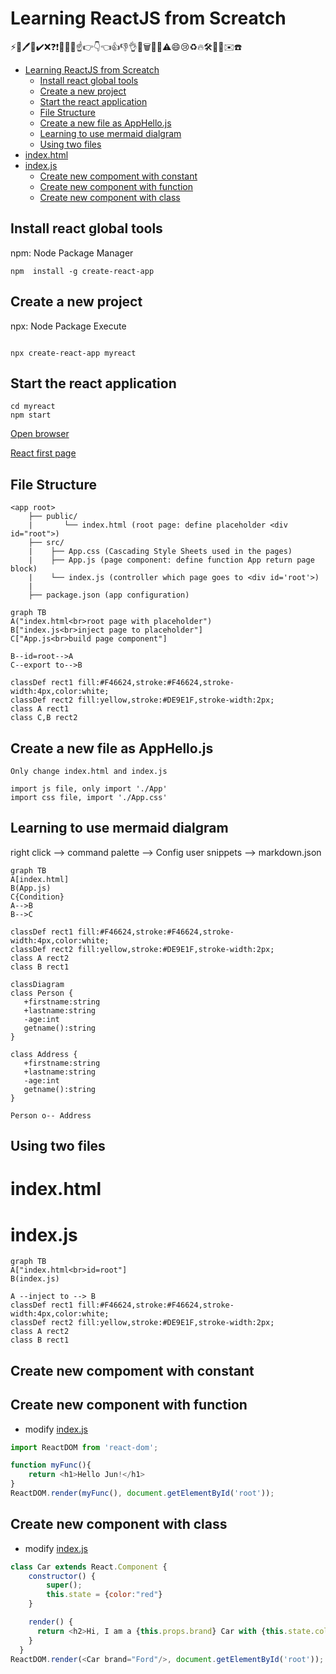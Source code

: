 # Learning ReactJS from Screatch
⚡️📄🖊📝✔️❌❓❗️📌🔨💡☝️👉👇👈👍👎👌💾🗑🐛📒⚠️😄😢♻️🔥🛠📐🎯✉️☎️

- [Learning ReactJS from Screatch](#learning-reactjs-from-screatch)
  - [Install react global tools](#install-react-global-tools)
  - [Create a new project](#create-a-new-project)
  - [Start the react application](#start-the-react-application)
  - [File Structure](#file-structure)
  - [Create a new file as AppHello.js](#create-a-new-file-as-apphellojs)
  - [Learning to use mermaid dialgram](#learning-to-use-mermaid-dialgram)
  - [Using two files](#using-two-files)
- [index.html](#indexhtml)
- [index.js](#indexjs)
  - [Create new compoment with constant](#create-new-compoment-with-constant)
  - [Create new component with function](#create-new-component-with-function)
  - [Create new component with class](#create-new-component-with-class)
  
## Install react global tools 
npm: Node Package Manager
```DOS
npm  install -g create-react-app
```
## Create a new project
npx: Node Package Execute
```DOS
  
npx create-react-app myreact
```

## Start the react application
```DOS
cd myreact
npm start
```
[Open browser](http://localhost:8000)

[React first page](images/firstWebPage/png)

## File Structure
```output
<app root>
    ├── public/
    |       └── index.html (root page: define placeholder <div id="root">)
    ├── src/
    |    ├── App.css (Cascading Style Sheets used in the pages)
    |    ├── App.js (page component: define function App return page block)
    |    └── index.js (controller which page goes to <div id='root'>)
    |
    ├── package.json (app configuration)
```
```mermaid
graph TB
A("index.html<br>root page with placeholder")
B["index.js<br>inject page to placeholder"]
C["App.js<br>build page component"]

B--id=root-->A
C--export to-->B

classDef rect1 fill:#F46624,stroke:#F46624,stroke-width:4px,color:white;
classDef rect2 fill:yellow,stroke:#DE9E1F,stroke-width:2px;
class A rect1
class C,B rect2
```

## Create a new file as AppHello.js
``` DOS
Only change index.html and index.js

import js file, only import './App'
import css file, import './App.css'

```
## Learning to use mermaid dialgram

right click --> command palette --> Config user snippets --> markdown.json 

```mermaid
graph TB
A[index.html]
B(App.js)
C{Condition}
A-->B
B-->C

classDef rect1 fill:#F46624,stroke:#F46624,stroke-width:4px,color:white;
classDef rect2 fill:yellow,stroke:#DE9E1F,stroke-width:2px;
class A rect2
class B rect1
```

```mermaid
classDiagram
class Person {
   +firstname:string
   +lastname:string
   -age:int
   getname():string
}

class Address {
   +firstname:string
   +lastname:string
   -age:int
   getname():string
}

Person o-- Address
```

## Using two files 
# index.html
# index.js

```mermaid
graph TB
A["index.html<br>id=root"]
B(index.js)

A --inject to --> B
classDef rect1 fill:#F46624,stroke:#F46624,stroke-width:4px,color:white;
classDef rect2 fill:yellow,stroke:#DE9E1F,stroke-width:2px;
class A rect2
class B rect1
```
## Create new compoment with constant


## Create new component with function
* modify [index.js](myreact/src/index.js)
```js
import ReactDOM from 'react-dom';

function myFunc(){
    return <h1>Hello Jun!</h1>
}
ReactDOM.render(myFunc(), document.getElementById('root'));
```

## Create new component with class
* modify [index.js](myreact/src/index.js)
```js
class Car extends React.Component {
    constructor() {
        super();
        this.state = {color:"red"}
    }

    render() {
      return <h2>Hi, I am a {this.props.brand} Car with {this.state.color} color!</h2>;
    }
  }
ReactDOM.render(<Car brand="Ford"/>, document.getElementById('root'));
```
